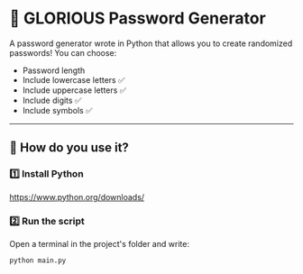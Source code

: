 # 🔐 GLORIOUS Password Generator

A password generator wrote in Python that allows you to create randomized passwords!
You can choose:
- Password length
- Include lowercase letters ✅
- Include uppercase letters ✅
- Include digits ✅
- Include symbols ✅

---

## 🚀 How do you use it?

### 1️⃣ Install Python
https://www.python.org/downloads/

### 2️⃣ Run the script

Open a terminal in the project's folder and write:
```bash
python main.py
